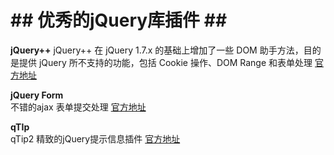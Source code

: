 # ## 优秀的jQuery库插件 ## #

**jQuery++**
jQuery++ 在 jQuery 1.7.x 的基础上增加了一些 DOM 助手方法，目的是提供 jQuery 所不支持的功能，包括 Cookie 操作、DOM Range 和表单处理 [官方地址](http://jquerypp.com/ "http://jquerypp.com/")

**jQuery Form**  
不错的ajax 表单提交处理 [官方地址](http://www.malsup.com/jquery/form/ "http://www.malsup.com/jquery/form/")

**qTIp**  
qTip2 精致的jQuery提示信息插件 [官方地址](http://qtip2.com/ "qTip2 官方地址")


